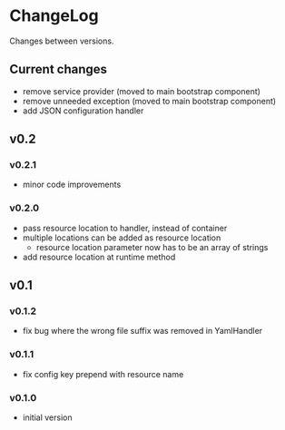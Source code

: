 # ChangeLog

Changes between versions.

## Current changes

* remove service provider (moved to main bootstrap component)
* remove unneeded exception (moved to main bootstrap component)
* add JSON configuration handler

## v0.2

### v0.2.1

* minor code improvements

### v0.2.0

* pass resource location to handler, instead of container
* multiple locations can be added as resource location
    * resource location parameter now has to be an array of strings
* add resource location at runtime method

## v0.1

### v0.1.2

* fix bug where the wrong file suffix was removed in YamlHandler

### v0.1.1

* fix config key prepend with resource name

### v0.1.0

* initial version
